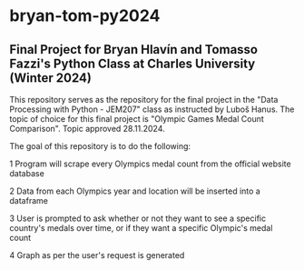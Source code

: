# bryan-tom-py2024
Final Project for Bryan Hlavín and Tomasso Fazzi's Python Class at Charles University (Winter 2024)
----------------------------------------------------------------------

This repository serves as the repository for the final project in the "Data Processing with Python - JEM207" class as instructed by Luboš Hanus. The topic of choice for this final project is "Olympic Games Medal Count Comparison".
Topic approved 28.11.2024.

The goal of this repository is to do the following: 

1 Program will scrape every Olympics medal count from the official website database

2 Data from each Olympics year and location will be inserted into a dataframe

3 User is prompted to ask whether or not they want to see a specific country's medals over time, or if they want a specific Olympic's medal count

4 Graph as per the user's request is generated
 
    
